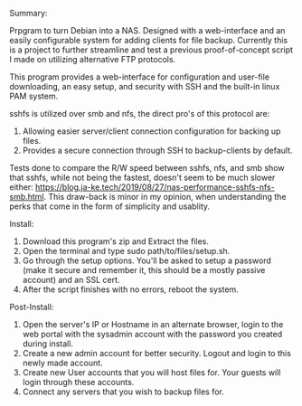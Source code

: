 Summary:

Prpgram to turn Debian into a NAS. Designed with a web-interface and an easily configurable system for adding clients for file backup. Currently this is a project to further streamline and test a previous proof-of-concept script I made on utilizing alternative FTP protocols.

This program provides a web-interface for configuration and user-file downloading, an easy setup, and security with SSH and the built-in linux PAM system.

sshfs is utilized over smb and nfs, the direct pro's of this protocol are:

1) Allowing easier server/client connection configuration for backing up files.
2) Provides a secure connection through SSH to backup-clients by default.

Tests done to compare the R/W speed between sshfs, nfs, and smb show that sshfs, while not being the fastest, doesn't seem to be much slower either: https://blog.ja-ke.tech/2019/08/27/nas-performance-sshfs-nfs-smb.html. This draw-back is minor in my opinion, when understanding the perks that come in the form of simplicity and usablity.

Install:

1) Download this program's zip and Extract the files.
2) Open the terminal and type sudo path/to/files/setup.sh.
3) Go through the setup options. You'll be asked to setup a password (make it secure and remember it, this should be a mostly passive account) and an SSL cert.
4) After the script finishes with no errors, reboot the system.

Post-Install:

1) Open the server's IP or Hostname in an alternate browser, login to the web portal with the sysadmin account with the password you created during install.
2) Create a new admin account for better security. Logout and login to this newly made account.
3) Create new User accounts that you will host files for. Your guests will login through these accounts.
4) Connect any servers that you wish to backup files for.

